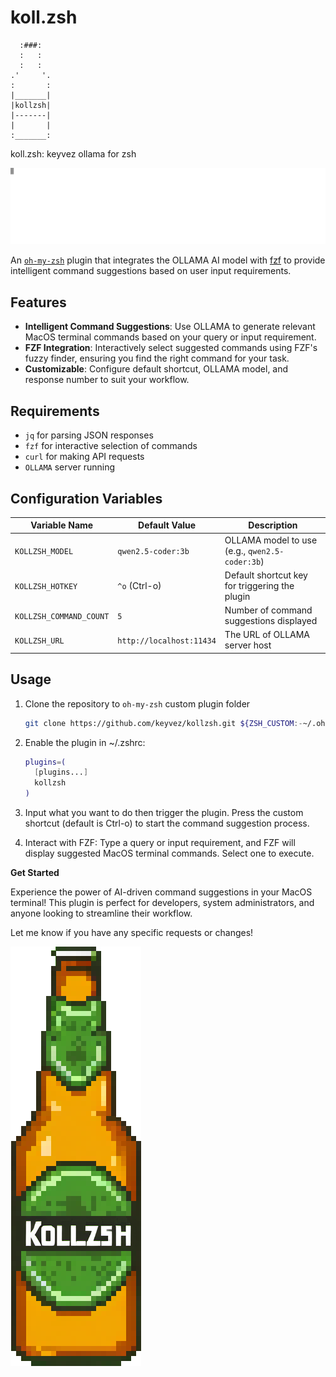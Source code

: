 # koll.zsh

```
  :###:
  :   :
  :   :
.'     '.
:       :
|_______|
|kollzsh|
|‐‐‐‐‐‐‐|
|       |
:_______:
```
koll.zsh: keyvez ollama for zsh

<img src="demo.svg" alt="Kollzsh Demo" width="600">

An [`oh-my-zsh`](https://ohmyz.sh) plugin that integrates the OLLAMA AI model 
with [fzf](https://github.com/junegunn/fzf) to provide intelligent command 
suggestions based on user input requirements.

## Features

* **Intelligent Command Suggestions**: Use OLLAMA to generate relevant MacOS
  terminal commands based on your query or input requirement.
* **FZF Integration**: Interactively select suggested commands using FZF's fuzzy
  finder, ensuring you find the right command for your task.
* **Customizable**: Configure default shortcut, OLLAMA model, and response number
  to suit your workflow.

## Requirements

* `jq` for parsing JSON responses
* `fzf` for interactive selection of commands
* `curl` for making API requests
* `OLLAMA` server running

## Configuration Variables

| Variable Name          | Default Value            | Description                                    |
|------------------------|--------------------------|------------------------------------------------|
| `KOLLZSH_MODEL`        | `qwen2.5-coder:3b`       | OLLAMA model to use (e.g., `qwen2.5-coder:3b`) |
| `KOLLZSH_HOTKEY`       | `^o` (Ctrl-o)            | Default shortcut key for triggering the plugin |
| `KOLLZSH_COMMAND_COUNT`| `5`                      | Number of command suggestions displayed        |
| `KOLLZSH_URL`          | `http://localhost:11434` | The URL of OLLAMA server host                  |

## Usage

1. Clone the repository to `oh-my-zsh` custom plugin folder
    ```bash
    git clone https://github.com/keyvez/kollzsh.git ${ZSH_CUSTOM:-~/.oh-my-zsh/custom}/plugins/kollzsh
    ```

2. Enable the plugin in ~/.zshrc:
    ```bash
    plugins=(
      [plugins...]
      kollzsh
    )
    ```
3. Input what you want to do then trigger the plugin. Press the custom shortcut (default is Ctrl-o) to start
   the command suggestion process.
4. Interact with FZF: Type a query or input requirement, and FZF will display
   suggested MacOS terminal commands. Select one to execute.

**Get Started**

Experience the power of AI-driven command suggestions in your MacOS terminal! This
plugin is perfect for developers, system administrators, and anyone looking to
streamline their workflow.

Let me know if you have any specific requests or changes!

![Kollzsh Beer](kollzsh_beer.png)